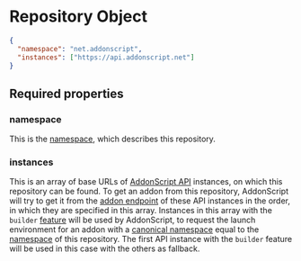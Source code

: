 # Repository Object

```json
{
  "namespace": "net.addonscript",
  "instances": ["https://api.addonscript.net"]
}
```

## Required properties

### namespace

This is the [namespace](../concepts/namespaces.md), which describes this repository.

### instances

This is an array of base URLs of [AddonScript API](../api) instances, on which this
repository can be found. To get an addon from this repository, AddonScript will
try to get it from the [addon endpoint](../api/features/addons.md#get-addon)
of these API instances in the order, in which they are specified in this array.
Instances in this array with the `builder` [feature](../api/features/builder.md) will
be used by AddonScript, to request the launch environment for an addon with a
[canonical namespace](../concepts/namespaces.md#canonical-namespaces) equal
to the [namespace](#namespace) of this repository. The first API instance with 
the `builder` feature will be used in this case with the others as fallback.